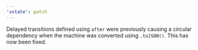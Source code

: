 ```yaml
---
'xstate': patch
---
```


Delayed transitions defined using `after` were previously causing a circular dependency when the machine was converted using `.toJSON()`. This has now been fixed.
